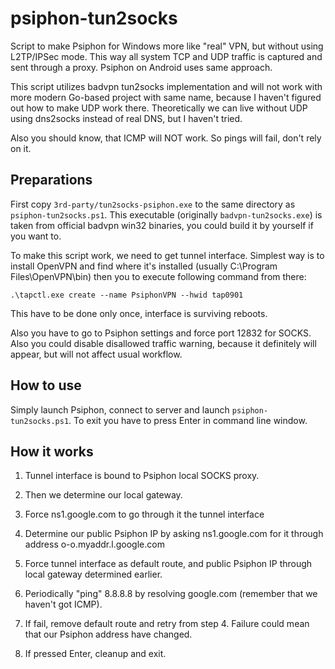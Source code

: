 # psiphon-tun2socks

Script to make Psiphon for Windows more like "real" VPN, but without using L2TP/IPSec mode. This way all system TCP and UDP traffic is captured and sent through a proxy. Psiphon on Android uses same approach.

This script utilizes badvpn tun2socks implementation and will not work with more modern Go-based project with same name, because I haven't figured out how to make UDP work there. Theoretically we can live without UDP using dns2socks instead of real DNS, but I haven't tried.

Also you should know, that ICMP will NOT work. So pings will fail, don't rely on it.

## Preparations

First copy `3rd-party/tun2socks-psiphon.exe` to the same directory as `psiphon-tun2socks.ps1`. This executable (originally `badvpn-tun2socks.exe`) is taken from official badvpn win32 binaries, you could build it by yourself if you want to.

To make this script work, we need to get tunnel interface. Simplest way is to install OpenVPN and find where it's installed (usually C:\Program Files\OpenVPN\bin) then you to execute following command from there:

`.\tapctl.exe create --name PsiphonVPN --hwid tap0901`

This have to be done only once, interface is surviving reboots.

Also you have to go to Psiphon settings and force port 12832 for SOCKS. Also you could disable disallowed traffic warning, because it definitely will appear, but will not affect usual workflow.

## How to use

Simply launch Psiphon, connect to server and launch `psiphon-tun2socks.ps1`. To exit you have to press Enter in command line window.

## How it works

1. Tunnel interface is bound to Psiphon local SOCKS proxy.

2. Then we determine our local gateway.

3. Force ns1.google.com to go through it the tunnel interface

4. Determine our public Psiphon IP by asking ns1.google.com for it through address o-o.myaddr.l.google.com 

5. Force tunnel interface as default route, and public Psiphon IP through local gateway determined earlier.

6. Periodically "ping" 8.8.8.8 by resolving google.com (remember that we haven't got ICMP).

7. If fail, remove default route and retry from step 4. Failure could mean that our Psiphon address have changed.

8. If pressed Enter, cleanup and exit.